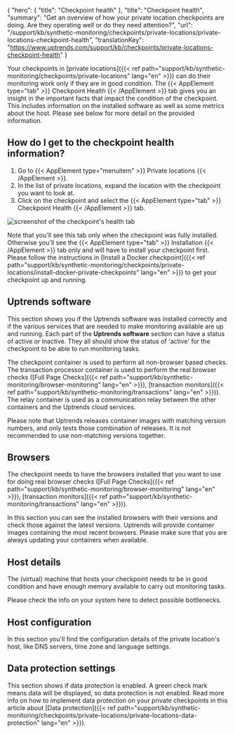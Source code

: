 {
  "hero": {
    "title": "Checkpoint health"
  },
  "title": "Checkpoint health",
  "summary": "Get an overview of how your private location checkpoints are doing. Are they operating well or do they need attention?",
  "url": "/support/kb/synthetic-monitoring/checkpoints/private-locations/private-locations-checkpoint-health",
  "translationKey": "https://www.uptrends.com/support/kb/checkpoints/private-locations-checkpoint-health"
}

Your checkpoints in [private locations]({{< ref path="support/kb/synthetic-monitoring/checkpoints/private-locations" lang="en" >}}) can do their monitoring work only if they are in good condition. The {{< AppElement type="tab" >}} Checkpoint Health {{< /AppElement >}} tab gives you an insight in the important facts that impact the condition of the checkpoint. This includes information on the installed software as well as some metrics about the host. Please see below for more detail on the provided information.

## How do I get to the checkpoint health information?

1. Go to {{< AppElement type="menuitem" >}} Private locations {{< /AppElement >}}.
2. In the list of private locations, expand the location with the checkpoint you want to look at.
3. Click on the checkpoint and select the {{< AppElement type="tab" >}} Checkpoint Health {{< /AppElement >}} tab.

![screenshot of the checkpoint's health tab](/img/content/scr_private-location-checkpoint-health.min.png)

Note that you'll see this tab only when the checkpoint was fully installed. Otherwise you'll see the {{< AppElement type="tab" >}} Installation {{< /AppElement >}} tab only and will have to install your checkpoint first. Please follow the instructions in [Install a Docker checkpoint]({{< ref path="support/kb/synthetic-monitoring/checkpoints/private-locations/install-docker-private-checkpoints" lang="en" >}}) to get your checkpoint up and running.

## Uptrends software

This section shows you if the Uptrends software was installed correctly and if the various services that are needed to make monitoring available are up and running. Each part of the **Uptrends software** section can have a status of active or inactive. They all should show the status of 'active' for the checkpoint to be able to run monitoring tasks.

The checkpoint container is used to perform all non-browser based checks. 
The transaction processor container is used to perform the real browser checks ([Full Page Checks]({{< ref path="support/kb/synthetic-monitoring/browser-monitoring" lang="en" >}}), [transaction monitors]({{< ref path="support/kb/synthetic-monitoring/transactions" lang="en" >}})). 
The relay container is used as a communication relay between the other containers and the Uptrends cloud services.

Please note that Uptrends releases container images with matching version numbers, and only tests those combination of releases. It is not recommended to use non-matching versions together. 

## Browsers

The checkpoint needs to have the browsers installed that you want to use for doing real browser checks ([Full Page Checks]({{< ref path="support/kb/synthetic-monitoring/browser-monitoring" lang="en" >}}), [transaction monitors]({{< ref path="support/kb/synthetic-monitoring/transactions" lang="en" >}})). 

In this section you can see the installed browsers with their versions and check those against the latest versions. 
Uptrends will provide container images containing the most recent browsers. Please make sure that you are always updating your containers when available. 

## Host details

The (virtual) machine that hosts your checkpoint needs to be in good condition and have enough memory available to carry out monitoring tasks.

Please check the info on your system here to detect possible bottlenecks.

## Host configuration

In this section you'll find the configuration details of the private location's host, like DNS servers, time zone and language settings.

## Data protection settings

This section shows if data protection is enabled. A green check mark means data will be displayed, so data protection is not enabled. Read more info on how to implement data protection on your private checkpoints in this article about [Data protection]({{< ref path="support/kb/synthetic-monitoring/checkpoints/private-locations/private-locations-data-protection" lang="en" >}}).

